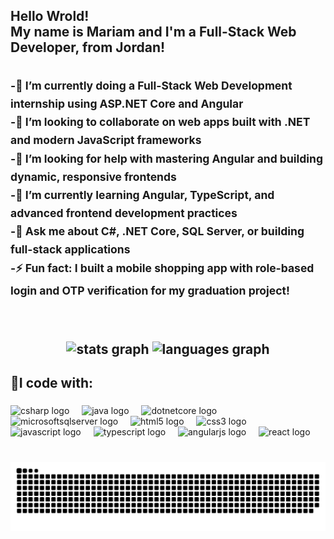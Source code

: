 <h2 align="left">Hello Wrold! 
 <div> My name is Mariam and I'm a Full-Stack Web Developer, from Jordan! </div>
  <h2>
<p align="left">
  <sub> 
  -🔭 I’m currently doing a Full-Stack Web Development internship using ASP.NET Core and Angular<br>
  -👯 I’m looking to collaborate on web apps built with .NET and modern JavaScript frameworks<br>
  -🤝 I’m looking for help with mastering Angular and building dynamic, responsive frontends<br>
  -🌱 I’m currently learning Angular, TypeScript, and advanced frontend development practices<br>
  -💬 Ask me about C#, .NET Core, SQL Server, or building full-stack applications<br>
  -⚡ Fun fact: I built a mobile shopping app with role-based login and OTP verification for my graduation project!
    </sub>
</p>
  <br></br>
<div align="center">
  <img src="https://github-readme-stats.vercel.app/api?username=mariammailesh&hide_title=false&hide_rank=false&show_icons=true&include_all_commits=true&count_private=true&disable_animations=false&theme=dracula&locale=en&hide_border=false" height="150" alt="stats graph"  />

  <img src="https://github-readme-stats.vercel.app/api/top-langs?username=mariammailesh&locale=en&hide_title=false&layout=compact&card_width=320&langs_count=5&theme=dracula&hide_border=false" height="150" alt="languages graph"  />
</div>

###

<h2>🚀I code with:</h2>

###

<div align="left">
  <img src="https://cdn.jsdelivr.net/gh/devicons/devicon/icons/csharp/csharp-original.svg" height="30" alt="csharp logo"  />
  <img width="12" />
  <img src="https://cdn.jsdelivr.net/gh/devicons/devicon/icons/java/java-original.svg" height="30" alt="java logo"  />
  <img width="12" />
  <img src="https://cdn.jsdelivr.net/gh/devicons/devicon/icons/dotnetcore/dotnetcore-original.svg" height="30" alt="dotnetcore logo"  />
  <img width="12" />
  <img src="https://cdn.jsdelivr.net/gh/devicons/devicon/icons/microsoftsqlserver/microsoftsqlserver-plain.svg" height="30" alt="microsoftsqlserver logo"  />
  <img width="12" />
  <img src="https://cdn.jsdelivr.net/gh/devicons/devicon/icons/html5/html5-original.svg" height="30" alt="html5 logo"  />
  <img width="12" />
  <img src="https://cdn.jsdelivr.net/gh/devicons/devicon/icons/css3/css3-original.svg" height="30" alt="css3 logo"  />
  <img width="12" />
  <img src="https://cdn.jsdelivr.net/gh/devicons/devicon/icons/javascript/javascript-original.svg" height="30" alt="javascript logo"  />
  <img width="12" />
  <img src="https://cdn.jsdelivr.net/gh/devicons/devicon/icons/typescript/typescript-original.svg" height="30" alt="typescript logo"  />
  <img width="12" />
  <img src="https://cdn.jsdelivr.net/gh/devicons/devicon/icons/angularjs/angularjs-original.svg" height="30" alt="angularjs logo"  />
  <img width="12" />
  <img src="https://cdn.jsdelivr.net/gh/devicons/devicon/icons/react/react-original.svg" height="30" alt="react logo"  />
</div>

###

<div align="left">
</div>

###

<br clear="both">


<picture>
  <source media="(prefers-color-scheme: dark)" srcset="https://raw.githubusercontent.com/mariammailesh/mariammailesh/output/github-snake-dark.svg" />
  <source media="(prefers-color-scheme: light)" srcset="https://raw.githubusercontent.com/mariammailesh/mariammailesh/output/github-snake.svg" />
  <img alt="github-snake" src="https://raw.githubusercontent.com/mariammailesh/mariammailesh/output/github-snake.svg" />
</picture>

###

<div align="left">
</div>

###
